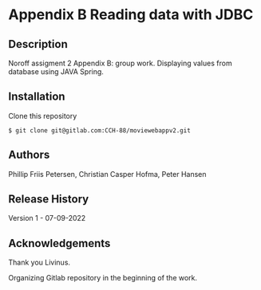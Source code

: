 # Appendix B Reading data with JDBC

## Description

Noroff assigment 2 Appendix B: group work. 
Displaying values from database using JAVA Spring.

## Installation 

Clone this repository

```
$ git clone git@gitlab.com:CCH-88/moviewebappv2.git
```

## Authors

Phillip Friis Petersen,
Christian Casper Hofma,
Peter Hansen

## Release History

Version 1 - 07-09-2022

## Acknowledgements

Thank you Livinus.

Organizing Gitlab repository in the beginning of the work.
